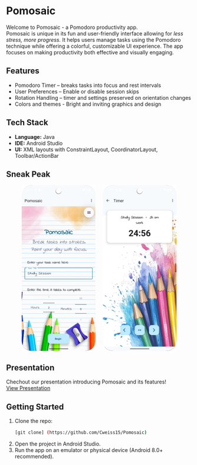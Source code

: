 # Pomosaic

Welcome to Pomosaic - a Pomodoro productivity app.  
Pomosaic is unique in its fun and user-friendly interface allowing for *less stress, more progress.*
It helps users manage tasks using the Pomodoro technique while offering a colorful, customizable UI experience. The app focuses on making productivity both effective and visually engaging.

## Features
- Pomodoro Timer – breaks tasks into focus and rest intervals  
- User Preferences – Enable or disable session skips
- Rotation Handling – timer and settings preserved on orientation changes  
- Colors and themes - Bright and inviting graphics and design

## Tech Stack
- **Language:** Java
- **IDE:** Android Studio  
- **UI:** XML layouts with ConstraintLayout, CoordinatorLayout, Toolbar/ActionBar  

## Sneak Peak

<p align="center">
  <img src="images/PomosaicHome.png" width="200" />
   &nbsp;&nbsp;&nbsp;
  <img src="images/PomosaicSession.png" width="200"/>
</p>

## Presentation
Chechout our presentation introducing Pomosaic and its features!  
[View Presentation](https://www.canva.com/design/DAGww7YMh5I/J_XxwHUPY1BUB7_NZx4pPw/edit?utm_content=DAGww7YMh5I&utm_campaign=designshare&utm_medium=link2&utm_source=sharebutton)

## Getting Started
1. Clone the repo:
   ```bash
   [git clone] (https://github.com/Cweiss15/Pomosaic)
2. Open the project in Android Studio.
3. Run the app on an emulator or physical device (Android 8.0+ recommended).
